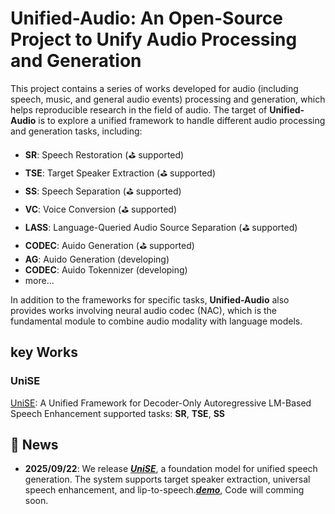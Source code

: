 # Unified-Audio: An Open-Source Project to Unify Audio Processing and Generation

This project contains a series of works developed for audio (including speech, music, and general audio events) processing and generation, which helps reproducible research in the field of audio. The target of **Unified-Audio** is to explore a unified framework to handle different audio processing and generation tasks, including:

- **SR**: Speech Restoration (⛳ supported)
- **TSE**: Target Speaker Extraction (⛳ supported)
- **SS**: Speech Separation (⛳ supported)
- **VC**: Voice Conversion (⛳ supported)
- **LASS**: Language-Queried Audio Source Separation (⛳ supported)
- **CODEC**: Auido Generation (⛳ supported)
- **AG**: Auido Generation (developing)
- **CODEC**: Auido Tokennizer (developing)
- more...

In addition to the frameworks for specific tasks, **Unified-Audio** also provides works involving neural audio codec (NAC), which is the fundamental module to combine audio modality with language models.

## key Works

### UniSE
[UniSE](https://github.com/alibaba/unified-audio/tree/main/UniSE): A Unified Framework for Decoder-Only Autoregressive LM-Based Speech Enhancement
supported tasks: **SR**, **TSE**, **SS**

## 🚀 News
- **2025/09/22**: We release [***UniSE***](https://github.com/hyyan2k/UniSE), a foundation model for unified speech generation. The system supports target speaker extraction, universal speech enhancement, and lip-to-speech.[***demo***](github.com/hyyan2k/UniSE?tab=readme-ov-file), Code will comming soon.

